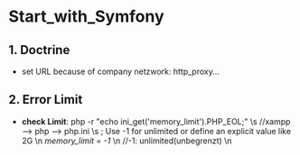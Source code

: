 # Start_with_Symfony
## 1. Doctrine
- set URL because of company netzwork:
http_proxy...
## 2. Error Limit
- **check Limit**: 
php -r "echo ini_get('memory_limit').PHP_EOL;" \s
//xampp --> php --> php.ini \s
; Use -1 for unlimited or define an explicit value like 2G \n
*memory_limit = -1* \n
//-1: unlimited(unbegrenzt) \n
